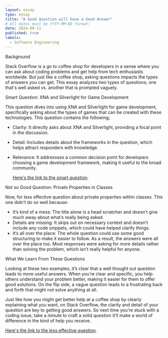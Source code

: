 ```yaml
---
layout: essay
type: essay
title: "A Good Question will have a Good Answer"
# All dates must be YYYY-MM-DD format!
date: 2024-09-11
published: true
labels:
  - Software Engineering
---
```


Background

Stack Overflow is a go to coffee shop for developers in a sense where you can ask about coding problems and get help from tech enthusiasts worldwide. But just like a coffee shop, asking questions impacts the types of answers you can get. This essay analyzes two types of questions; one that's well asked vs. another that is prompted vaguely. 

Smart Question: XNA and Silverlight for Game Development

This question dives into using XNA and Silverlight for game development, specifically asking about the types of games that can be created with these technologies. This question contains the following;
  - Clarity: It directly asks about XNA and Silverlight, providing a focal point in the discussion.
  - Detail: Includes details about the frameworks in the question, which helps attract responders with knowledge.
  - Relevance: It addressses a common decision point for developers choosing a game development framework, making it useful to
               the broad community.

    [Here's the link to the smart question](https://stackoverflow.com/questions/3307078/setting-indexed-columns-on-a-custom-sql-table/3307891#3307891).

Not so Good Question: Private Properties in Classes

Now, for less effective question about private properties within classes. This one didn’t do so well because:

- It’s kind of a mess: The title alone is a head scratcher and doesn’t give much away about what’s really being asked.
- Details are missing: It skips out on necessary context and doesn’t include any code snippets, which could have helped                             clarify things.
- It’s all over the place: The whole question could use some good structuring to make it easier to follow.
                           As a result, the answers were all over the place too. Most responses were asking for more details                            rather than solving the problem, which isn’t really helpful for anyone.

What We Learn From These Questions

Looking at these two examples, it’s clear that a well thought out question leads to more useful answers. When you’re clear and specific, you help others understand your problem better, making it easier for them to offer good solutions. On the flip side, a vague question leads to a frustrating back and forth that might not solve anything at all.

Just like how you might get better help at a coffee shop by clearly explaining what you want, on Stack Overflow, the clarity and detail of your question are key to getting good answers. So next time you’re stuck with a coding issue, take a minute to craft a solid question it’ll make a world of difference in the kind of help you receive.

 [Here's the link to the less effective question]().
